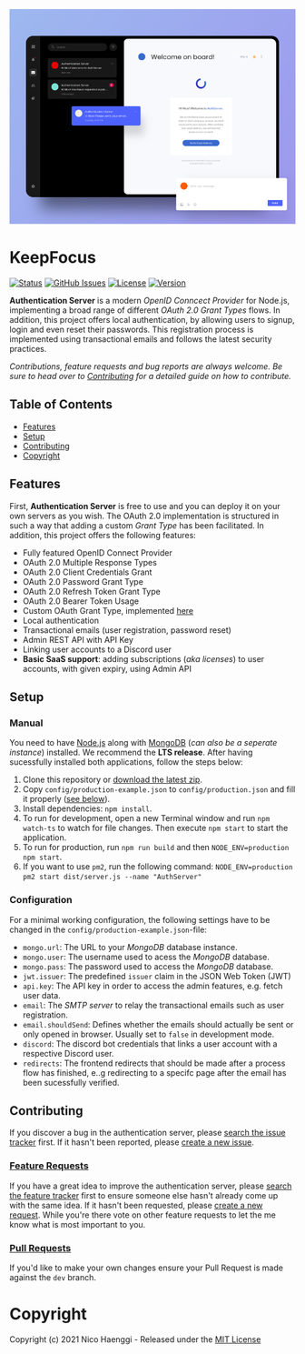 <p align="center"><img src="https://github.com/nicohaenggi/authentication-server/blob/master/docs/auth-welcome.png" alt="Authentication Server Email"></p>

# KeepFocus

[![Status](https://img.shields.io/github/last-commit/nicohaenggi/authentication-server.svg?style=flat-square)](https://github.com/nicohaenggi/authentication-server/commits/master)
[![GitHub Issues](https://img.shields.io/github/issues/nicohaenggi/authentication-serversvg?style=flat-square)](https://github.com/nicohaenggi/authentication-server/issues)
[![License](https://img.shields.io/badge/license-MIT-orange.svg?style=flat-square)](https://github.com/nicohaenggi/authentication-server/blob/master/LICENSE)
[![Version](https://img.shields.io/github/v/release/nicohaenggi/authentication-server.svg?style=flat-square)](https://github.com/nicohaenggi/authentication-server/releases)

**Authentication Server** is a modern *OpenID Conncect Provider* for Node.js, implementing a broad range of different *OAuth 2.0 Grant Types* flows. In addition, this project offers local authentication, by allowing users to signup, login and even reset their passwords. This registration process is implemented using transactional emails and follows the latest security practices.

_Contributions, feature requests and bug reports are always welcome. Be sure to head over to [Contributing](#contributing) for a detailed guide on how to contribute._

## Table of Contents

- [Features](#features)
- [Setup](#setup)
- [Contributing](#contributing)
- [Copyright](#copyright)

## Features

First, **Authentication Server** is free to use and you can deploy it on your own servers as you wish. The OAuth 2.0 implementation is structured in such a way that adding a custom *Grant Type* has been facilitated. In addition, this project offers the following features:

- Fully featured OpenID Connect Provider
- OAuth 2.0 Multiple Response Types
- OAuth 2.0 Client Credentials Grant
- OAuth 2.0 Password Grant Type
- OAuth 2.0 Refresh Token Grant Type
- OAuth 2.0 Bearer Token Usage
- Custom OAuth Grant Type, implemented [here](https://github.com/nicohaenggi/authentication-server/blob/master/src/oauth/grant-types/password-security-grant-type.ts)
- Local authentication
- Transactional emails (user registration, password reset)
- Admin REST API with API Key
- Linking user accounts to a Discord user
- **Basic SaaS support**: adding subscriptions (*aka licenses*) to user accounts, with given expiry, using Admin API

## Setup

### Manual

You need to have [Node.js](https://nodejs.org/) along with [MongoDB](https://www.mongodb.com/) (*can also be a seperate instance*) installed. We recommend the **LTS release**. After having sucessfully installed both applications, follow the steps below:

1. Clone this repository or [download the latest zip](https://github.com/nicohaenggi/authentication-server/releases).
2. Copy `config/production-example.json` to `config/production.json` and fill it properly ([see below](#configuration)).
3. Install dependencies: `npm install`.
4. To run for development, open a new Terminal window and run `npm watch-ts` to watch for file changes. Then execute `npm start` to start the application.
5. To run for production, run `npm run build` and then `NODE_ENV=production npm start`.
6. If you want to use `pm2`, run the following command: `NODE_ENV=production pm2 start dist/server.js --name "AuthServer"`

### Configuration

For a minimal working configuration, the following settings have to be changed in the `config/production-example.json`-file:

- `mongo.url`: The URL to your *MongoDB* database instance.
- `mongo.user`: The username used to acess the *MongoDB* database.
- `mongo.pass`: The password used to access the *MongoDB* database.
- `jwt.issuer`: The predefined `issuer` claim in the JSON Web Token (JWT)
- `api.key`: The API key in order to access the admin features, e.g. fetch user data.
- `email`: The *SMTP server* to relay the transactional emails such as user registration.
- `email.shouldSend`: Defines whether the emails should actually be sent or only opened in browser. Usually set to `false` in development mode.
- `discord`: The discord bot credentials that links a user account with a respective Discord user.
- `redirects`: The frontend redirects that should be made after a process flow has finished, e..g redirecting to a specifc page after the email has been sucessfully verified.

## Contributing

If you discover a bug in the authentication server, please [search the issue tracker](https://github.com/nicohaenggi/authentication-server/issues?q=is%3Aissue+sort%3Aupdated-desc) first. If it hasn't been reported, please [create a new issue](https://github.com/nicohaenggi/authentication-server/issues/new).

### [Feature Requests](https://github.com/nicohaenggi/authentication-server/labels/Feature%20Request)
If you have a great idea to improve the authentication server, please [search the feature tracker](https://github.com/nicohaenggi/authentication-server/labels/Feature%20Request) first to ensure someone else hasn't already come up with the same idea. If it hasn't been requested, please [create a new request](https://github.com/nicohaenggi/authentication-server/issues/new). While you're there vote on other feature requests to let the me know what is most important to you.

### [Pull Requests](https://github.com/nicohaenggi/authentication-server/pulls)
If you'd like to make your own changes ensure your Pull Request is made against the `dev` branch.

# Copyright

Copyright (c) 2021 Nico Haenggi - Released under the [MIT License](https://github.com/nicohaenggi/authentication-server/blob/master/LICENSE)